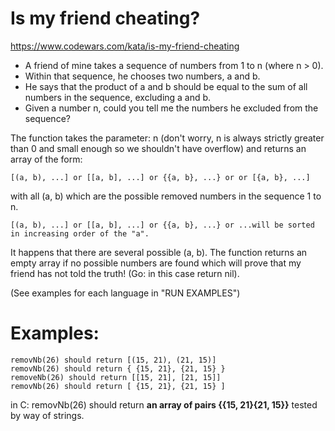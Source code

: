 # Is my friend cheating?

https://www.codewars.com/kata/is-my-friend-cheating

- A friend of mine takes a sequence of numbers from 1 to n (where n > 0).
- Within that sequence, he chooses two numbers, a and b.
- He says that the product of a and b should be equal to the sum of all numbers in the sequence, excluding a and b.
- Given a number n, could you tell me the numbers he excluded from the sequence?

The function takes the parameter: n (don't worry, n is always strictly greater than 0 and small enough so we shouldn't have overflow) and returns an array of the form:

```
[(a, b), ...] or [[a, b], ...] or {{a, b}, ...} or or [{a, b}, ...]
```
with all (a, b) which are the possible removed numbers in the sequence 1 to n.

```
[(a, b), ...] or [[a, b], ...] or {{a, b}, ...} or ...will be sorted in increasing order of the "a".
```

It happens that there are several possible (a, b). The function returns an empty array if no possible numbers are found which will prove that my friend has not told the truth! (Go: in this case return nil).

(See examples for each language in "RUN EXAMPLES")

# Examples:
```
removNb(26) should return [(15, 21), (21, 15)]
removNb(26) should return { {15, 21}, {21, 15} }
removeNb(26) should return [[15, 21], [21, 15]]
removNb(26) should return [ {15, 21}, {21, 15} ]
```

in C:
removNb(26) should return  **an array of pairs {{15, 21}{21, 15}}**
tested by way of strings.
